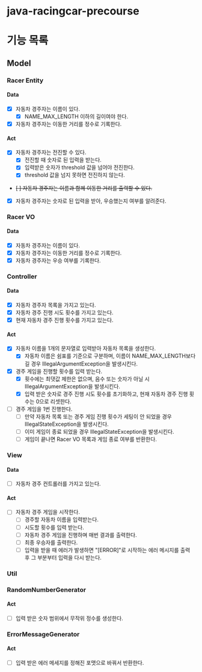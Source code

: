 # java-racingcar-precourse

# 기능 목록

## Model

### Racer Entity

#### Data
- [x] 자동차 경주자는 이름이 있다.
  - [x] NAME_MAX_LENGTH 이하의 길이여야 한다.
- [x] 자동차 경주자는 이동한 거리를 정수로 기록한다.

#### Act
- [x] 자동차 경주자는 전진할 수 있다.
  - [x] 전진할 때 숫자로 된 입력을 받는다.
  - [x] 입력받은 숫자가 threshold 값을 넘어야 전진한다. 
  - [x] threshold 값을 넘지 못하면 전진하지 않는다.
- ~~[ ] 자동차 경주자는 이름과 함께 이동한 거리를 출력할 수 있다.~~
- [x] 자동차 경주자는 숫자로 된 입력을 받아, 우승했는지 여부를 알려준다.

### Racer VO

#### Data
- [x] 자동차 경주자는 이름이 있다.
- [x] 자동차 경주자는 이동한 거리를 정수로 기록한다.
- [x] 자동차 경주자는 우승 여부를 기록한다. 

### Controller

#### Data
- [x] 자동차 경주자 목록을 가지고 있는다.
- [x] 자동차 경주 진행 시도 횟수를 가지고 있는다.
- [x] 현재 자동차 경주 진행 횟수를 가지고 있는다.

#### Act
- [x] 자동차 이름을 1개의 문자열로 입력받아 자동차 목록을 생성한다.
  - [x] 자동차 이름은 쉼표를 기준으로 구분하며, 이름이 NAME_MAX_LENGTH보다 길 경우 IllegalArgumentException을 발생시킨다.
- [x] 경주 게임을 진행할 횟수를 입력 받는다.
  - [x] 횟수에는 최댓값 제한은 없으며, 음수 또는 숫자가 아닐 시 IllegalArgumentException을 발생시킨다.
  - [x] 입력 받은 숫자로 경주 진행 시도 횟수를 초기화하고, 현재 자동차 경주 진행 횟수는 0으로 리셋한다.
- [ ] 경주 게임을 1번 진행한다.
  - [ ] 만약 자동차 목록 또는 경주 게임 진행 횟수가 세팅이 안 되었을 경우 IllegalStateException을 발생시킨다.
  - [ ] 이미 게임이 종료 되었을 경우 IllegalStateException을 발생시킨다.
  - [ ] 게임이 끝나면 Racer VO 목록과 게임 종료 여부를 반환한다.

### View

#### Data
- [ ] 자동차 경주 컨트롤러를 가지고 있는다.

#### Act
- [ ] 자동차 경주 게임을 시작한다.
  - [ ] 경주할 자동차 이름을 입력받는다.
  - [ ] 시도할 횟수를 입력 받는다.
  - [ ] 자동차 경주 게임을 진행하며 매번 결과를 출력한다.
  - [ ] 최종 우승자를 출력한다.
  - [ ] 입력을 받을 때 에러가 발생하면 "[ERROR]"로 시작하는 에러 메시지를 출력 후 그 부분부터 입력을 다시 받는다.

### Util

### RandomNumberGenerator

#### Act
- [ ] 입력 받은 숫자 범위에서 무작위 정수를 생성한다.

### ErrorMessageGenerator

#### Act
- [ ] 입력 받은 에러 메세지를 정해진 포맷으로 바꿔서 반환한다.